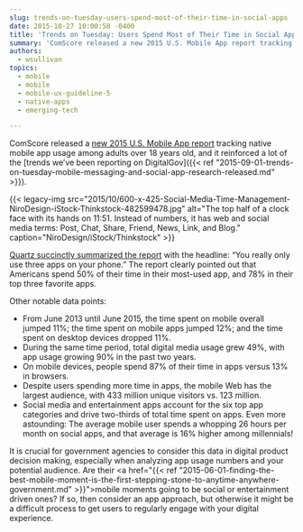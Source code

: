 ```yaml
---
slug: trends-on-tuesday-users-spend-most-of-their-time-in-social-apps
date: 2015-10-27 10:00:58 -0400
title: 'Trends on Tuesday: Users Spend Most of Their Time in Social Apps'
summary: 'ComScore released a new 2015 U.S. Mobile App report tracking native mobile app usage among adults over 18 years old, and it reinforced a lot of the trends we’ve been reporting on DigitalGov.'
authors:
  - wsullivan
topics:
  - mobile
  - mobile
  - mobile-ux-guideline-5
  - native-apps
  - emerging-tech

---
```


ComScore released a [new 2015 U.S. Mobile App report](http://www.comscore.com/Insights/Presentations-and-Whitepapers/2015/The-2015-US-Mobile-App-Report) tracking native mobile app usage among adults over 18 years old, and it reinforced a lot of the [trends we’ve been reporting on DigitalGov]({{< ref "2015-09-01-trends-on-tuesday-mobile-messaging-and-social-app-research-released.md" >}}).

{{< legacy-img src="2015/10/600-x-425-Social-Media-Time-Management-NiroDesign-iStock-Thinkstock-482599478.jpg" alt="The top half of a clock face with its hands on 11:51. Instead of numbers, it has web and social media terms: Post, Chat, Share, Friend, News, Link, and Blog." caption="NiroDesign/iStock/Thinkstock" >}} 

<a href="http://qz.com/508997/you-really-only-use-three-apps-on-your-phone/">Quartz succinctly summarized the report</a> with the headline: “You really only use three apps on your phone.” The report clearly pointed out that Americans spend 50% of their time in their most-used app, and 78% in their top three favorite apps.
  
Other notable data points:
  
* From June 2013 until June 2015, the time spent on mobile overall jumped 11%; the time spent on mobile apps jumped 12%; and the time spent on desktop devices dropped 11%.
* During the same time period, total digital media usage grew 49%, with app usage growing 90% in the past two years.
* On mobile devices, people spend 87% of their time in apps versus 13% in browsers.
* Despite users spending more time in apps, the mobile Web has the largest audience, with 433 million unique visitors vs. 123 million.
* Social media and entertainment apps account for the six top app categories and drive two-thirds of total time spent on apps. Even more astounding: The average mobile user spends a whopping 26 hours per month on social apps, and that average is 16% higher among millennials!
  
It is crucial for government agencies to consider this data in digital product decision making, especially when analyzing app usage numbers and your potential audience. Are their <a href="{{< ref "2015-06-01-finding-the-best-mobile-moment-is-the-first-stepping-stone-to-anytime-anywhere-government.md" >}}">mobile moments</a> going to be social or entertainment driven ones? If so, then consider an app approach, but otherwise it might be a difficult process to get users to regularly engage with your digital experience.
